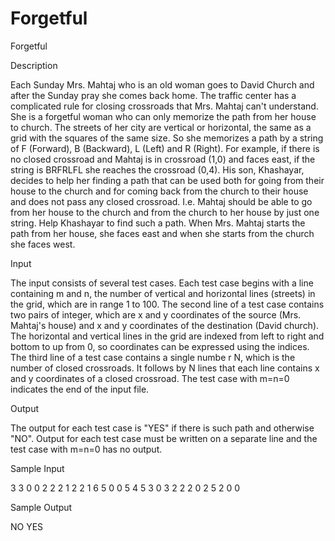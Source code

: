 # Forgetful

Forgetful

Description

Each Sunday Mrs. Mahtaj who is an old woman goes to David Church and after the Sunday pray she comes back home. The traffic center has a complicated rule for closing crossroads that Mrs. Mahtaj can't understand. She is a forgetful woman who can only memorize the path from her house to church. The streets of her city are vertical or horizontal, the same as a grid with the squares of the same size. So she memorizes a path by a string of F (Forward), B (Backward), L (Left) and R (Right). For example, if there is no closed crossroad and Mahtaj is in crossroad (1,0) and faces east, if the string is BRFRLFL she reaches the crossroad (0,4). His son, Khashayar, decides to help her finding a path that can be used both for going from their house to the church and for coming back from the church to their house and does not pass any closed crossroad. I.e. Mahtaj should be able to go from her house to the church and from the church to her house by just one string. Help Khashayar to find such a path. When Mrs. Mahtaj starts the path from her house, she faces east and when she starts from the church she faces west.

Input

The input consists of several test cases. Each test case begins with a line containing m and n, the number of vertical and horizontal lines (streets) in the grid, which are in range 1 to 100. The second line of a test case contains two pairs of integer, which are x and y coordinates of the source (Mrs. Mahtaj's house) and x and y coordinates of the destination (David church). The horizontal and vertical lines in the grid are indexed from left to right and bottom to up from 0, so coordinates can be expressed using the indices. The third line of a test case contains a single numbe r N, which is the number of closed crossroads. It follows by N lines that each line contains x and y coordinates of a closed crossroad. The test case with m=n=0 indicates the end of the input file.

Output

The output for each test case is "YES" if there is such path and otherwise "NO". Output for each test case must be written on a separate line and the test case with m=n=0 has no output.

Sample Input

3 3
0 0 2 2
2
1 2
2 1
6 5
0 0 5 4
5
3 0 
3 2
2 2
0 2
5 2 
0 0

Sample Output

NO
YES

